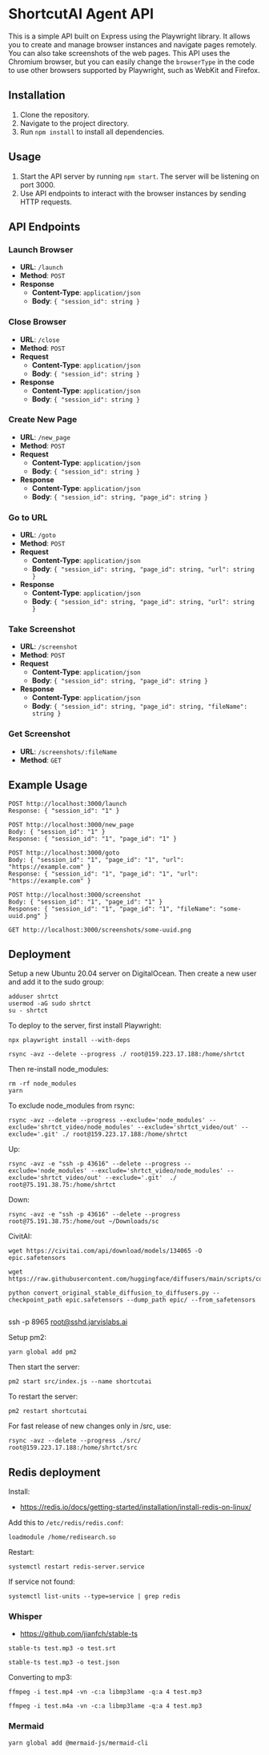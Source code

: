 # ShortcutAI Agent API

This is a simple API built on Express using the Playwright library. It allows you to create and manage browser instances and navigate pages remotely. You can also take screenshots of the web pages. This API uses the Chromium browser, but you can easily change the `browserType` in the code to use other browsers supported by Playwright, such as WebKit and Firefox.

## Installation

1. Clone the repository.
2. Navigate to the project directory.
3. Run `npm install` to install all dependencies.

## Usage

1. Start the API server by running `npm start`. The server will be listening on port 3000.
2. Use API endpoints to interact with the browser instances by sending HTTP requests.

## API Endpoints

### Launch Browser

- **URL**: `/launch`
- **Method**: `POST`
- **Response**
  - **Content-Type**: `application/json`
  - **Body**: `{ "session_id": string }`

### Close Browser

- **URL**: `/close`
- **Method**: `POST`
- **Request**
  - **Content-Type**: `application/json`
  - **Body**: `{ "session_id": string }`
- **Response**
  - **Content-Type**: `application/json`
  - **Body**: `{ "session_id": string }`

### Create New Page

- **URL**: `/new_page`
- **Method**: `POST`
- **Request**
  - **Content-Type**: `application/json`
  - **Body**: `{ "session_id": string }`
- **Response**
  - **Content-Type**: `application/json`
  - **Body**: `{ "session_id": string, "page_id": string }`

### Go to URL

- **URL**: `/goto`
- **Method**: `POST`
- **Request**
  - **Content-Type**: `application/json`
  - **Body**: `{ "session_id": string, "page_id": string, "url": string }`
- **Response**
  - **Content-Type**: `application/json`
  - **Body**: `{ "session_id": string, "page_id": string, "url": string }`

### Take Screenshot

- **URL**: `/screenshot`
- **Method**: `POST`
- **Request**
  - **Content-Type**: `application/json`
  - **Body**: `{ "session_id": string, "page_id": string }`
- **Response**
  - **Content-Type**: `application/json`
  - **Body**: `{ "session_id": string, "page_id": string, "fileName": string }`

### Get Screenshot

- **URL**: `/screenshots/:fileName`
- **Method**: `GET`

## Example Usage

```
POST http://localhost:3000/launch
Response: { "session_id": "1" }

POST http://localhost:3000/new_page
Body: { "session_id": "1" }
Response: { "session_id": "1", "page_id": "1" }

POST http://localhost:3000/goto
Body: { "session_id": "1", "page_id": "1", "url": "https://example.com" }
Response: { "session_id": "1", "page_id": "1", "url": "https://example.com" }

POST http://localhost:3000/screenshot
Body: { "session_id": "1", "page_id": "1" }
Response: { "session_id": "1", "page_id": "1", "fileName": "some-uuid.png" }

GET http://localhost:3000/screenshots/some-uuid.png
```

## Deployment

Setup a new Ubuntu 20.04 server on DigitalOcean. Then create a new user and add it to the sudo group:

```
adduser shrtct
usermod -aG sudo shrtct
su - shrtct
```

To deploy to the server, first install Playwright:

```
npx playwright install --with-deps
```

```
rsync -avz --delete --progress ./ root@159.223.17.188:/home/shrtct
```

Then re-install node_modules:

```
rm -rf node_modules
yarn
```

To exclude node_modules from rsync:

```
rsync -avz --delete --progress --exclude='node_modules' --exclude='shrtct_video/node_modules' --exclude='shrtct_video/out' --exclude='.git' ./ root@159.223.17.188:/home/shrtct
```

Up:
```
rsync -avz -e "ssh -p 43616" --delete --progress --exclude='node_modules' --exclude='shrtct_video/node_modules' --exclude='shrtct_video/out' --exclude='.git'  ./ root@75.191.38.75:/home/shrtct
```

Down:
```
rsync -avz -e "ssh -p 43616" --delete --progress root@75.191.38.75:/home/out ~/Downloads/sc
```

CivitAI:

```
wget https://civitai.com/api/download/models/134065 -O epic.safetensors

wget https://raw.githubusercontent.com/huggingface/diffusers/main/scripts/convert_original_stable_diffusion_to_diffusers.py

python convert_original_stable_diffusion_to_diffusers.py --checkpoint_path epic.safetensors --dump_path epic/ --from_safetensors
```

```
```

ssh -p 8965 root@sshd.jarvislabs.ai

Setup pm2:

```
yarn global add pm2
```

Then start the server:

```
pm2 start src/index.js --name shortcutai
```

To restart the server:

```
pm2 restart shortcutai
```

For fast release of new changes only in /src, use:

```
rsync -avz --delete --progress ./src/ root@159.223.17.188:/home/shrtct/src
```

## Redis deployment
Install:

- https://redis.io/docs/getting-started/installation/install-redis-on-linux/

Add this to `/etc/redis/redis.conf`:

```
loadmodule /home/redisearch.so
```

Restart:

```
systemctl restart redis-server.service 
```

If service not found:
```
systemctl list-units --type=service | grep redis
```

### Whisper

- https://github.com/jianfch/stable-ts

```
stable-ts test.mp3 -o test.srt
```

```
stable-ts test.mp3 -o test.json
```

Converting to mp3:

```
ffmpeg -i test.mp4 -vn -c:a libmp3lame -q:a 4 test.mp3
```

```
ffmpeg -i test.m4a -vn -c:a libmp3lame -q:a 4 test.mp3
```

### Mermaid

```
yarn global add @mermaid-js/mermaid-cli
```

